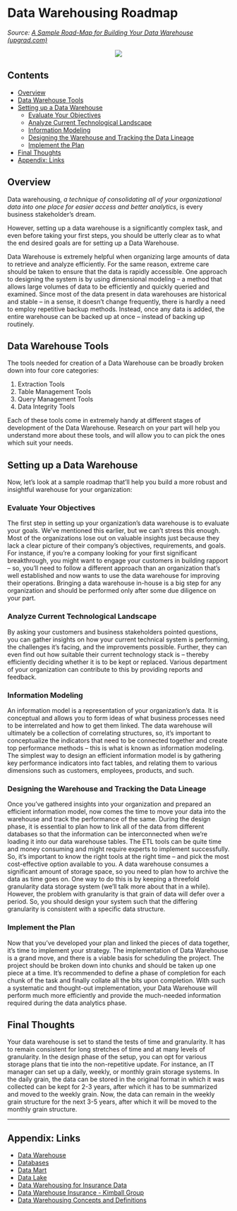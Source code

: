 # Data Warehousing Roadmap

*Source: [A Sample Road-Map for Building Your Data Warehouse (upgrad.com)](https://www.upgrad.com/blog/a-sample-road-map-for-building-your-data-warehouse/)*

<center><img src="https://i.imgur.com/NHmG2T7.png"/></center>

## Contents

* [Overview](Data%20Warehousing%20Roadmap.md#overview)
* [Data Warehouse Tools](Data%20Warehousing%20Roadmap.md#data-warehouse-tools)
* [Setting up a Data Warehouse](Data%20Warehousing%20Roadmap.md#setting-up-a-data-warehouse)
  * [Evaluate Your Objectives](Data%20Warehousing%20Roadmap.md#evaluate-your-objectives)
  * [Analyze Current Technological Landscape](Data%20Warehousing%20Roadmap.md#analyze-current-technological-landscape)
  * [Information Modeling](Data%20Warehousing%20Roadmap.md#information-modeling)
  * [Designing the Warehouse and Tracking the Data Lineage](Data%20Warehousing%20Roadmap.md#designing-the-warehouse-and-tracking-the-data-lineage)
  * [Implement the Plan](Data%20Warehousing%20Roadmap.md#implement-the-plan)
* [Final Thoughts](Data%20Warehousing%20Roadmap.md#final-thoughts)
* [Appendix: Links](Data%20Warehousing%20Roadmap.md#appendix-links)

## Overview

Data warehousing, *a technique of consolidating all of your organizational data into one place for easier access and better analytics*, is every business stakeholder’s dream. 

However, setting up a data warehouse is a significantly complex task, and even before taking your first steps, you should be utterly clear as to what the end desired goals are for setting up a Data Warehouse.

Data Warehouse is extremely helpful when organizing large amounts of data to retrieve and analyze efficiently. For the same reason, extreme care should be taken to ensure that the data is rapidly accessible. One approach to designing the system is by using dimensional modeling – a method that allows large volumes of data to be efficiently and quickly queried and examined. Since most of the data present in data warehouses are historical and stable – in a sense, it doesn’t change frequently, there is hardly a need to employ repetitive backup methods. Instead, once any data is added, the entire warehouse can be backed up at once – instead of backing up routinely.

## Data Warehouse Tools

The tools needed for creation of a Data Warehouse can be broadly broken down into four core categories:

1. Extraction Tools
1. Table Management Tools
1. Query Management Tools
1. Data Integrity Tools

Each of these tools come in extremely handy at different stages of development of the Data Warehouse. Research on your part will help you understand more about these tools, and will allow you to can pick the ones which suit your needs.

## Setting up a Data Warehouse

Now, let’s look at a sample roadmap that’ll help you build a more robust and insightful warehouse for your organization:

### Evaluate Your Objectives

The first step in setting up your organization’s data warehouse is to evaluate your goals. We’ve mentioned this earlier, but we can’t stress this enough. Most of the organizations lose out on valuable insights just because they lack a clear picture of their company’s objectives, requirements, and goals. For instance, if you’re a company looking for your first significant breakthrough, you might want to engage your customers in building rapport – so, you’ll need to follow a different approach than an organization that’s well established and now wants to use the data warehouse for improving their operations. Bringing a data warehouse in-house is a big step for any organization and should be performed only after some due diligence on your part.

### Analyze Current Technological Landscape

By asking your customers and business stakeholders pointed questions, you can gather insights on how your current technical system is performing, the challenges it’s facing, and the improvements possible. Further, they can even find out how suitable their current technology stack is – thereby efficiently deciding whether it is to be kept or replaced. Various department of your organization can contribute to this by providing reports and feedback.

### Information Modeling

An information model is a representation of your organization’s data. It is conceptual and allows you to form ideas of what business processes need to be interrelated and how to get them linked. The data warehouse will ultimately be a collection of correlating structures, so, it’s important to conceptualize the indicators that need to be connected together and create top performance methods – this is what is known as information modeling. The simplest way to design an efficient information model is by gathering key performance indicators into fact tables, and relating them to various dimensions such as customers, employees, products, and such.

### Designing the Warehouse and Tracking the Data Lineage

Once you’ve gathered insights into your organization and prepared an efficient information model, now comes the time to move your data into the warehouse and track the performance of the same. During the design phase, it is essential to plan how to link all of the data from different databases so that the information can be interconnected when we’re loading it into our data warehouse tables. The ETL tools can be quite time and money consuming and might require experts to implement successfully. So, it’s important to know the right tools at the right time – and pick the most cost-effective option available to you. A data warehouse consumes a significant amount of storage space, so you need to plan how to archive the data as time goes on. One way to do this is by keeping a threefold granularity data storage system (we’ll talk more about that in a while). However, the problem with granularity is that grain of data will defer over a period. So, you should design your system such that the differing granularity is consistent with a specific data structure.

### Implement the Plan

Now that you’ve developed your plan and linked the pieces of data together, it’s time to implement your strategy. The implementation of Data Warehouse is a grand move, and there is a viable basis for scheduling the project. The project should be broken down into chunks and should be taken up one piece at a time. It’s recommended to define a phase of completion for each chunk of the task and finally collate all the bits upon completion. With such a systematic and thought-out implementation, your Data Warehouse will perform much more efficiently and provide the much-needed information required during the data analytics phase.

## Final Thoughts

Your data warehouse is set to stand the tests of time and granularity. It has to remain consistent for long stretches of time and at many levels of granularity. In the design phase of the setup, you can opt for various storage plans that tie into the non-repetitive update. For instance, an IT manager can set up a daily, weekly, or monthly grain storage systems. In the daily grain, the data can be stored in the original format in which it was collected can be kept for 2-3 years, after which it has to be summarized and moved to the weekly grain. Now, the data can remain in the weekly grain structure for the next 3-5 years, after which it will be moved to the monthly grain structure.

---

## Appendix: Links

* [Data Warehouse](Data%20Warehouse.md)
* [Databases](../2-Areas/MOCs/Databases.md)
* [Data Mart](Data%20Mart.md)
* [Data Lake](Data%20Lake.md)
* [Data Warehousing for Insurance Data](Data%20Warehousing%20for%20Insurance%20Data.md)
* [Data Warehouse Insurance - Kimball Group](../3-Resources/Highlights/Readwise/Articles/Data%20Warehouse%20Insurance%20-%20Kimball%20Group.md)
* [Data Warehousing Concepts and Definitions](Data%20Warehousing%20Concepts%20and%20Definitions.md)
